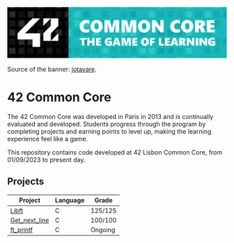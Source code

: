 <img src="https://github.com/jotavare/jotavare/blob/main/42/banners/piscine_and_common_core/github_piscine_and_common_core_banner_common_core.png" style="max-width: 100%;"/> 

Source of the banner: [jotavare](https://github.com/jotavare).
# 42 Common Core

The 42 Common Core was developed in Paris in 2013 and is continually evaluated and developed. Students progress through the program by completing projects and earning points to level up, making the learning experience feel like a game.

This repository contains code developed at 42 Lisbon Common Core, from 01/09/2023 to present day.

## Projects

| Project      | Language | Grade |
|--------------|----------|-------|
| [Libft](https://github.com/AndrePatchy/Libft) | C | 125/125 |
| [Get_next_line](https://github.com/AndrePatchy/Get_next_line) | C | 100/100 |
| [ft_printf]() | C | Ongoing |
